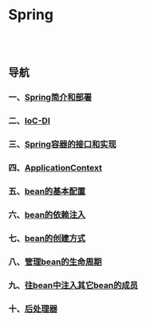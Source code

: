 # Spring

<br><br>

## 导航

### 一、[Spring简介和部署](Spring简介和部署.md#spring简介和部署)
### 二、[IoC-DI](IoC-DI.md#ioc-di)
### 三、[Spring容器的接口和实现](Spring容器的接口和实现.md#spring容器的接口和实现)
### 四、[ApplicationContext](ApplicationContext.md#applicationcontext)
### 五、[bean的基本配置](bean的基本配置.md#bean的基本配置)
### 六、[bean的依赖注入](bean的依赖注入.md#bean的依赖注入)
### 七、[bean的创建方式](bean的创建方式.md#bean的创建方式)
### 八、[管理bean的生命周期](管理bean的生命周期.md#管理bean的生命周期)
### 九、[往bean中注入其它bean的成员](往bean中注入其它bean的成员.md#往bean中注入其它bean的成员)
### 十、[后处理器](后处理器.md#后处理器)
